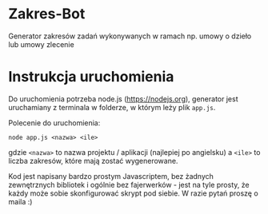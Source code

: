 # Zakres-Bot
Generator zakresów zadań wykonywanych w ramach np. umowy o dzieło lub umowy zlecenie

# Instrukcja uruchomienia
Do uruchomienia potrzeba node.js (https://nodejs.org), generator jest uruchamiany z terminala w folderze, w którym leży plik `app.js`.

Polecenie do uruchomienia:

```node app.js <nazwa> <ile>```

gdzie `<nazwa>` to nazwa projektu / aplikacji (najlepiej po angielsku) a `<ile>` to liczba zakresów, które mają zostać wygenerowane.

Kod jest napisany bardzo prostym Javascriptem, bez żadnych zewnętrznych bibliotek i ogólnie bez fajerwerków - jest na tyle prosty, że każdy może sobie skonfigurować skrypt pod siebie. W razie pytań proszę o maila :) 
